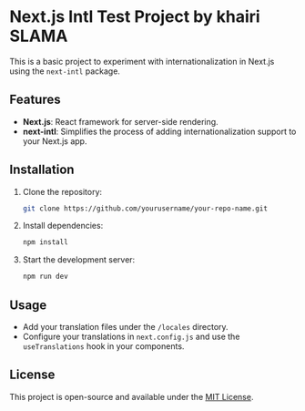 # Next.js Intl Test Project by khairi SLAMA

This is a basic project to experiment with internationalization in Next.js using the `next-intl` package.

## Features
- **Next.js**: React framework for server-side rendering.
- **next-intl**: Simplifies the process of adding internationalization support to your Next.js app.

## Installation

1. Clone the repository:
    ```bash
    git clone https://github.com/yourusername/your-repo-name.git
    ```
2. Install dependencies:
    ```bash
    npm install
    ```
3. Start the development server:
    ```bash
    npm run dev
    ```

## Usage
- Add your translation files under the `/locales` directory.
- Configure your translations in `next.config.js` and use the `useTranslations` hook in your components.

## License
This project is open-source and available under the [MIT License](LICENSE).
